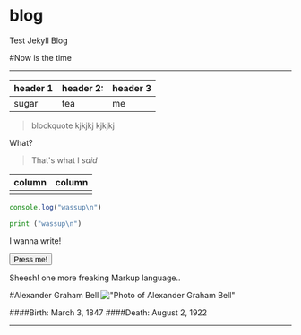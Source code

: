 # blog
Test Jekyll Blog

#Now is the time

---
| header 1 | header 2: | header 3 |
|---|---|---|
|sugar | tea | me|

> blockquote
> kjkjkj
> kjkjkj

What?

> That's what I _said_

| column | column |
|--------|--------|
|        |        |

```javascript
console.log("wassup\n")

```

```python
print ("wassup\n")

```

I wanna write!

<button id=clicky onclick='alert("hi");'>Press me!</button>


Sheesh! one more freaking Markup language..


#Alexander Graham Bell
!["Photo of Alexander Graham Bell"](https://upload.wikimedia.org/wikipedia/commons/thumb/1/10/Alexander_Graham_Bell.jpg/184px-Alexander_Graham_Bell.jpg)

####Birth: March 3, 1847
####Death: August 2, 1922	

-----

